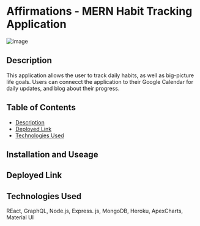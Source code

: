 # Affirmations - MERN Habit Tracking Application

![image](https://github.com/SidneyEdwards/Systematic/assets/124628764/72ecf058-5f4f-4607-8ecb-0ce55d9e7cea)

## Description

This application allows the user to track daily habits, as well as big-picture life goals. Users can connecct the application to their Google Calendar for daily updates, and blog about their progress. 

## Table of Contents
- [Description](#description)
- [Deployed Link](#deployed-link)
- [Technologies Used](#technologies-used)

## Installation and Useage


## Deployed Link


## Technologies Used
REact, GraphQL, Node.js, Express. js, MongoDB, Heroku, ApexCharts, Material UI


